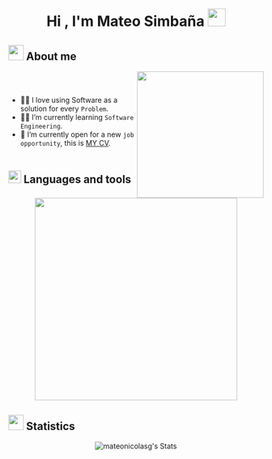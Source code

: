 <h1 align="center">Hi , I'm Mateo Simbaña <img src="https://media.giphy.com/media/hvRJCLFzcasrR4ia7z/giphy.gif" width="35"></h1>

## <picture><img src = "https://github.com/7oSkaaa/7oSkaaa/blob/main/Images/about_me.gif?raw=true" width = 30px></picture> About me

<picture> <img align="right" src="https://github.com/7oSkaaa/7oSkaaa/blob/main/Images/Right_Side.gif?raw=true" width = 250px></picture>

<br><br>
- :technologist: I love using Software as a solution for every `Problem`.
- :student: I’m currently learning `Software Engineering`.
- 📝 I’m currently open for a new `job opportunity`, this is [MY CV](https://1drv.ms/b/c/2492a59573728fde/EYeEq_eYfixNugzPRPXzl-UBrgdQzOtjpd7Caloend5SDQ?e=GqwV9K).
<br><br>

## <picture><img src = "https://media2.giphy.com/media/QssGEmpkyEOhBCb7e1/giphy.gif?cid=ecf05e47a0n3gi1bfqntqmob8g9aid1oyj2wr3ds3mg700bl&rid=giphy.gif" width = 25px></picture> Languages and tools
<p align="center">
<img width="400px"  src="https://skillicons.dev/icons?i=java,cpp,git,vscode,visualstudio,idea,postgres"  />
</p>

## <picture><img src = "https://media.giphy.com/media/iY8CRBdQXODJSCERIr/giphy.gif" width = 30px></picture> Statistics

<p align="center">
  <img src="https://github-readme-stats.vercel.app/api?username=mateonicolasg&theme=react&show_icons=true&hide_border=false&count_private=true" alt="mateonicolasg's Stats"/>
</p>